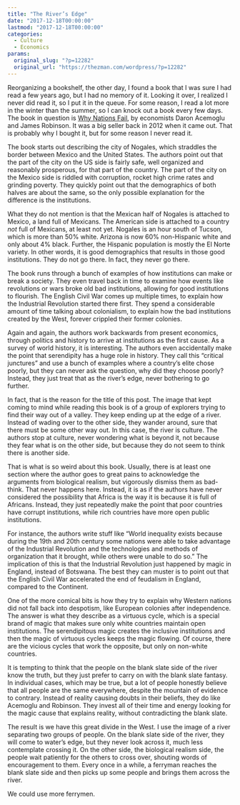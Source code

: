 ```yaml
---
title: "The River’s Edge"
date: "2017-12-18T00:00:00"
lastmod: "2017-12-18T00:00:00"
categories:
  - Culture
  - Economics
params:
  original_slug: "?p=12282"
  original_url: "https://thezman.com/wordpress/?p=12282"
---
```


Reorganizing a bookshelf, the other day, I found a book that I was sure
I had read a few years ago, but I had no memory of it. Looking it over,
I realized I never did read it, so I put it in the queue. For some
reason, I read a lot more in the winter than the summer, so I can knock
out a book every few days. The book in question is [Why Nations
Fail](https://www.amazon.com/Why-Nations-Fail-Origins-Prosperity/dp/0307719227),
by economists Daron Acemoglu and James Robinson. It was a big seller
back in 2012 when it came out. That is probably why I bought it, but for
some reason I never read it.

The book starts out describing the city of Nogales, which straddles the
border between Mexico and the United States. The authors point out that
the part of the city on the US side is fairly safe, well organized and
reasonably prosperous, for that part of the country. The part of the
city on the Mexico side is riddled with corruption, rocket high crime
rates and grinding poverty. They quickly point out that the demographics
of both halves are about the same, so the only possible explanation for
the difference is the institutions.

What they do not mention is that the Mexican half of Nogales is attached
to Mexico, a land full of Mexicans. The American side is attached to a
country *not* full of Mexicans, at least not yet. Nogales is an hour
south of Tucson, which is more than 50% white. Arizona is now 60%
non-Hispanic white and only about 4% black. Further, the Hispanic
population is mostly the El Norte variety. In other words, it is good
demographics that results in those good institutions. They do not go
there. In fact, they never go there.

The book runs through a bunch of examples of how institutions can make
or break a society. They even travel back in time to examine how events
like revolutions or wars broke old bad institutions, allowing for good
institutions to flourish. The English Civil War comes up multiple times,
to explain how the Industrial Revolution started there first. They spend
a considerable amount of time talking about colonialism, to explain how
the bad institutions created by the West, forever crippled their former
colonies.

Again and again, the authors work backwards from present economics,
through politics and history to arrive at institutions as the first
cause. As a survey of world history, it is interesting. The authors even
accidentally make the point that serendipity has a huge role in history.
They call this “critical junctures” and use a bunch of examples where a
country’s elite chose poorly, but they can never ask the question, why
did they choose poorly? Instead, they just treat that as the river’s
edge, never bothering to go further.

In fact, that is the reason for the title of this post. The image that
kept coming to mind while reading this book is of a group of explorers
trying to find their way out of a valley. They keep ending up at the
edge of a river. Instead of wading over to the other side, they wander
around, sure that there must be some other way out. In this case, the
river is culture. The authors stop at culture, never wondering what is
beyond it, not because they fear what is on the other side, but because
they do not seem to think there is another side.

That is what is so weird about this book. Usually, there is at least one
section where the author goes to great pains to acknowledge the
arguments from biological realism, but vigorously dismiss them as
bad-think. That never happens here. Instead, it is as if the authors
have never considered the possibility that Africa is the way it is
because it is full of Africans. Instead, they just repeatedly make the
point that poor countries have corrupt institutions, while rich
countries have more open public institutions.

For instance, the authors write stuff like “World inequality exists
because during the 19th and 20th century some nations were able to take
advantage of the Industrial Revolution and the technologies and methods
of organization that it brought, while others were unable to do so.” The
implication of this is that the Industrial Revolution just happened by
magic in England, instead of Botswana. The best they can muster is to
point out that the English Civil War accelerated the end of feudalism in
England, compared to the Continent.

One of the more comical bits is how they try to explain why Western
nations did not fall back into despotism, like European colonies after
independence. The answer is what they describe as a virtuous cycle,
which is a special brand of magic that makes sure only white countries
maintain open institutions. The serendipitous magic creates the
inclusive institutions and then the magic of virtuous cycles keeps the
magic flowing. Of course, there are the vicious cycles that work the
opposite, but only on non-white countries.

It is tempting to think that the people on the blank slate side of the
river know the truth, but they just prefer to carry on with the blank
slate fantasy. In individual cases, which may be true, but a lot of
people honestly believe that all people are the same everywhere, despite
the mountain of evidence to contrary. Instead of reality causing doubts
in their beliefs, they do like Acemoglu and Robinson. They invest all of
their time and energy looking for the magic cause that explains reality,
without contradicting the blank slate.

The result is we have this great divide in the West. I use the image of
a river separating two groups of people. On the blank slate side of the
river, they will come to water’s edge, but they never look across it,
much less contemplate crossing it. On the other side, the biological
realism side, the people wait patiently for the others to cross over,
shouting words of encouragement to them. Every once in a while, a
ferryman reaches the blank slate side and then picks up some people and
brings them across the river.

We could use more ferrymen.

